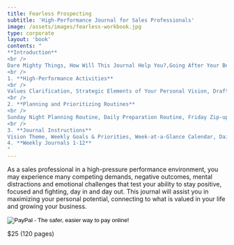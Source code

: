 ```yaml
---
title: Fearless Prospecting
subtitle: 'High-Performance Journal for Sales Professionals'
image: /assets/images/fearless-workbook.jpg
type: corporate
layout: 'book'
contents: "
**Introduction**
<br />
Dare Mighty Things, How Will This Journal Help You?,Going After Your Best
<br />
1. **High-Performance Activities**
<br />
Values Clarification, Strategic Elements of Your Personal Vision, Draft Your Personal Vision Statement, Evaluate Your Vision
<br />
2. **Planning and Prioritizing Routines**
<br />
Sunday Night Planning Routine, Daily Preparation Routine, Friday Zip-up Routine
<br />
3. **Journal Instructions**
Vision Theme, Weekly Goals & Priorities, Week-at-a-Glance Calendar, Daily Plan, Pre-appointment Preparation, Today’s Evaluation, Friday Zip-up                        <br />
4. **Weekly Journals 1-12**
"
---
```


As a sales professional in a high-pressure performance environment,
you may experience many competing demands, negative outcomes, mental
distractions and emotional challenges that test your ability to stay
positive, focused and fighting, day in and day out. This journal will
assist you in maximizing your personal potential, connecting to what
is valued in your life and growing your business.


<form action="https://www.paypal.com/cgi-bin/webscr" method="post" target="_top">
    <input type="hidden" name="cmd" value="_s-xclick">
    <input type="hidden" name="hosted_button_id" value="E5DU93TJFR6JL">
    <input type="image" src="https://www.paypalobjects.com/en_US/i/btn/btn_buynow_LG.gif" border="0" name="submit" alt="PayPal - The safer, easier way to pay online!">
    <img alt="" border="0" src="https://www.paypalobjects.com/en_US/i/scr/pixel.gif" width="1" height="1">
</form>
<div class="book-price item-supheading">$25 (120 pages)</div>
